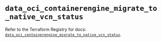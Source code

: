 # `data_oci_containerengine_migrate_to_native_vcn_status`

Refer to the Terraform Registry for docs: [`data_oci_containerengine_migrate_to_native_vcn_status`](https://registry.terraform.io/providers/hashicorp/oci/7.19.0/docs/data-sources/containerengine_migrate_to_native_vcn_status).
